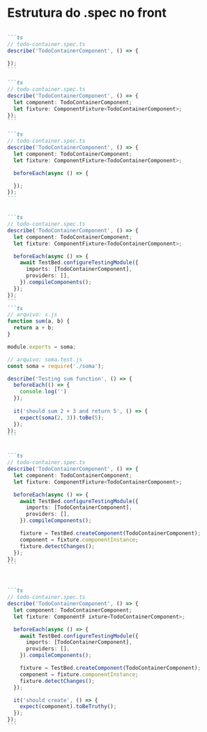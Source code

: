 # Estrutura do .spec no front

````md magic-move

```ts
// todo-container.spec.ts
describe('TodoContainerComponent', () => {
 
});
```

```ts
// todo-container.spec.ts
describe('TodoContainerComponent', () => {
  let component: TodoContainerComponent;
  let fixture: ComponentFixture<TodoContainerComponent>;
});
```

```ts
// todo-container.spec.ts
describe('TodoContainerComponent', () => {
  let component: TodoContainerComponent;
  let fixture: ComponentFixture<TodoContainerComponent>;

  beforeEach(async () => {

  });
});
```


```ts
// todo-container.spec.ts
describe('TodoContainerComponent', () => {
  let component: TodoContainerComponent;
  let fixture: ComponentFixture<TodoContainerComponent>;

  beforeEach(async () => {
    await TestBed.configureTestingModule({
      imports: [TodoContainerComponent],
      providers: [],
    }).compileComponents();
  });
});
```
```ts
// arquivo: s.js
function sum(a, b) {
  return a + b;
}

module.exports = soma;

// arquivo: soma.test.js
const soma = require('./soma');

describe('Testing sum function', () => {
  beforeEach(() => {
    console.log('')
  });
  
  it('should sum 2 + 3 and return 5', () => {
    expect(soma(2, 3)).toBe(5);
  });
});
```


```ts
// todo-container.spec.ts
describe('TodoContainerComponent', () => {
  let component: TodoContainerComponent;
  let fixture: ComponentFixture<TodoContainerComponent>;

  beforeEach(async () => {
    await TestBed.configureTestingModule({
      imports: [TodoContainerComponent],
      providers: [],
    }).compileComponents();

    fixture = TestBed.createComponent(TodoContainerComponent);
    component = fixture.componentInstance;
    fixture.detectChanges();
  });
});
```



```ts
// todo-container.spec.ts
describe('TodoContainerComponent', () => {
  let component: TodoContainerComponent;
  let fixture: ComponentF ixture<TodoContainerComponent>;

  beforeEach(async () => {
    await TestBed.configureTestingModule({
      imports: [TodoContainerComponent],
      providers: [],
    }).compileComponents();

    fixture = TestBed.createComponent(TodoContainerComponent);
    component = fixture.componentInstance;
    fixture.detectChanges();
  });

  it('should create', () => {
    expect(component).toBeTruthy();
  });
});
```



````

<!--
Component fixture

- Is the instance of the tested componente inside TestBet

- Have access to DOM, cmp properties, methods and variables


- TestBed
Configures and initializes environment for unit testing and provides methods for creating components and services in unit tests.

- Testing libraries
Jest, Jasmine, Vitest, Playwrigth, Cypress
-->
